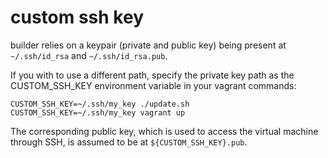 # custom ssh key

builder relies on a keypair (private and public key) being present at `~/.ssh/id_rsa` and `~/.ssh/id_rsa.pub`.

If you with to use a different path, specify the private key path as the CUSTOM_SSH_KEY environment variable in your vagrant commands:

```
CUSTOM_SSH_KEY=~/.ssh/my_key ./update.sh
CUSTOM_SSH_KEY=~/.ssh/my_key vagrant up
```

The corresponding public key, which is used to access the virtual machine through SSH, is assumed to be at `${CUSTOM_SSH_KEY}.pub`.
